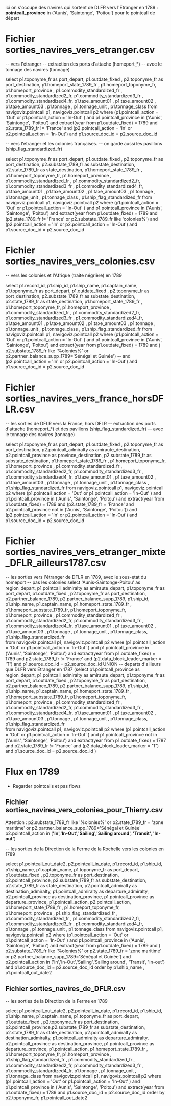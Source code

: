 ici on s'occupe des navires qui sortent de DLFR vers l'Etranger en 1789 : 
**pointcall_province** in ('Aunis', 'Saintonge', 'Poitou') pour le pointcall de départ

# Fichier sorties_navires_vers_etranger.csv

-- vers l'étranger
-- extraction des ports d'attache (homeport_*) 
-- avec le tonnage des navires (tonnage)

select p1.toponyme_fr as port_depart, p1.outdate_fixed , p2.toponyme_fr as port_destination, 
p1.homeport_state_1789_fr , p1.homeport_toponyme_fr, p1.homeport_province ,
p1.commodity_standardized_fr , p1.commodity_standardized2_fr, p1.commodity_standardized3_fr , p1.commodity_standardized4_fr,
p1.taxe_amount01 , p1.taxe_amount02 , p1.taxe_amount03 , 
p1.tonnage , p1.tonnage_unit , p1.tonnage_class 
from 
navigoviz.pointcall p1, navigoviz.pointcall p2 where
(p1.pointcall_action = 'Out' or p1.pointcall_action = 'In-Out' )
and p1.pointcall_province in ('Aunis', 'Saintonge', 'Poitou')
and extract(year from p1.outdate_fixed) = 1789
and p2.state_1789_fr != 'France' and (p2.pointcall_action = 'In' or p2.pointcall_action = 'In-Out') 
and p1.source_doc_id  = p2.source_doc_id


-- vers l'étranger et les colonies françaises.
-- on garde aussi les pavillons (ship_flag_standardized_fr)

select p1.toponyme_fr as port_depart, p1.outdate_fixed , 
p2.toponyme_fr as port_destination, p2.substate_1789_fr as substate_destination, p2.state_1789_fr as state_destination,
p1.homeport_state_1789_fr , p1.homeport_toponyme_fr, p1.homeport_province ,
p1.commodity_standardized_fr , p1.commodity_standardized2_fr, p1.commodity_standardized3_fr , p1.commodity_standardized4_fr,
p1.taxe_amount01 , p1.taxe_amount02 , p1.taxe_amount03 , 
p1.tonnage , p1.tonnage_unit , p1.tonnage_class , p1.ship_flag_standardized_fr 
from 
navigoviz.pointcall p1, navigoviz.pointcall p2 where
(p1.pointcall_action = 'Out' or p1.pointcall_action = 'In-Out' )
and p1.pointcall_province in ('Aunis', 'Saintonge', 'Poitou')
and extract(year from p1.outdate_fixed) = 1789
and (p2.state_1789_fr != 'France' or p2.substate_1789_fr like 'colonies%') 
and (p2.pointcall_action = 'In' or p2.pointcall_action = 'In-Out') 
and p1.source_doc_id  = p2.source_doc_id 

# Fichier sorties_navires_vers_colonies.csv

-- vers les colonies et l'Afrique (traite négrière) en 1789

select p1.record_id, p1.ship_id, p1.ship_name, p1.captain_name, p1.toponyme_fr as port_depart, p1.outdate_fixed , 
p2.toponyme_fr as port_destination, p2.substate_1789_fr as substate_destination, p2.state_1789_fr as state_destination,
p1.homeport_state_1789_fr , p1.homeport_toponyme_fr, p1.homeport_province ,
p1.commodity_standardized_fr , p1.commodity_standardized2_fr, p1.commodity_standardized3_fr , p1.commodity_standardized4_fr,
p1.taxe_amount01 , p1.taxe_amount02 , p1.taxe_amount03 , 
p1.tonnage , p1.tonnage_unit , p1.tonnage_class , p1.ship_flag_standardized_fr 
from 
navigoviz.pointcall p1, navigoviz.pointcall p2 
where
(p1.pointcall_action = 'Out' or p1.pointcall_action = 'In-Out' )
and p1.pointcall_province in ('Aunis', 'Saintonge', 'Poitou')
and extract(year from p1.outdate_fixed) = 1789
and ( p2.substate_1789_fr like '%olonies%' 
	or p2.partner_balance_supp_1789='Sénégal et Guinée') 
-- and (p2.pointcall_action = 'In' or p2.pointcall_action = 'In-Out') 
and p1.source_doc_id  = p2.source_doc_id 

# Fichier sorties_navires_vers_france_horsDFLR.csv


-- les sorties de DFLR vers la France, hors DFLR
-- extraction des ports d'attache (homeport_*) et des pavillons (ship_flag_standardized_fr)
-- avec le tonnage des navires (tonnage)

select p1.toponyme_fr as port_depart, p1.outdate_fixed , 
p2.toponyme_fr as port_destination, p2.pointcall_admiralty as amiraute_destination, p2.pointcall_province as province_destination, p2.substate_1789_fr as substate_destination,
p1.homeport_state_1789_fr , p1.homeport_toponyme_fr, p1.homeport_province ,
p1.commodity_standardized_fr , p1.commodity_standardized2_fr, p1.commodity_standardized3_fr , p1.commodity_standardized4_fr,
p1.taxe_amount01 , p1.taxe_amount02 , p1.taxe_amount03 , 
p1.tonnage , p1.tonnage_unit , p1.tonnage_class , p1.ship_flag_standardized_fr 
from 
navigoviz.pointcall p1, navigoviz.pointcall p2 where
(p1.pointcall_action = 'Out' or p1.pointcall_action = 'In-Out' )
and p1.pointcall_province in ('Aunis', 'Saintonge', 'Poitou')
and extract(year from p1.outdate_fixed) = 1789
and (p2.state_1789_fr = 'France' and p2.pointcall_province not in ('Aunis', 'Saintonge', 'Poitou')) 
and (p2.pointcall_action = 'In' or p2.pointcall_action = 'In-Out') 
and p1.source_doc_id  = p2.source_doc_id 

# Fichier sorties_navires_vers_etranger_mixte_DFLR_ailleurs1787.csv

-- les sorties vers l'étranger de DFLR en 1789, avec le sous-etat du homeport
 -- pas les colonies
select 'Aunis-Saintonge-Poitou' as region_depart, p1.pointcall_admiralty as amiraute_depart, p1.toponyme_fr as port_depart, p1.outdate_fixed , 
p2.toponyme_fr as port_destination, p2.partner_balance_1789, p2.partner_balance_supp_1789,
p1.ship_id, p1.ship_name, p1.captain_name,
p1.homeport_state_1789_fr , p1.homeport_substate_1789_fr, p1.homeport_toponyme_fr, p1.homeport_province ,
p1.commodity_standardized_fr , p1.commodity_standardized2_fr, p1.commodity_standardized3_fr , p1.commodity_standardized4_fr,
p1.taxe_amount01 , p1.taxe_amount02 , p1.taxe_amount03 , 
p1.tonnage , p1.tonnage_unit , p1.tonnage_class, p1.ship_flag_standardized_fr   
from navigoviz.pointcall p1, navigoviz.pointcall p2 where
(p1.pointcall_action = 'Out' or p1.pointcall_action = 'In-Out' )
and p1.pointcall_province in ('Aunis', 'Saintonge', 'Poitou')
and extract(year from p1.outdate_fixed) = 1789
and p2.state_1789_fr != 'France' and (p2.data_block_leader_marker = 'T') 
and p1.source_doc_id  = p2.source_doc_id 
UNION
-- departs d'ailleurs que DLFR vers Etranger en 1787
(select p1.pointcall_province as region_depart, p1.pointcall_admiralty as amiraute_depart, p1.toponyme_fr as port_depart, p1.outdate_fixed , 
p2.toponyme_fr as port_destination, p2.partner_balance_1789, p2.partner_balance_supp_1789,
p1.ship_id, p1.ship_name, p1.captain_name,
p1.homeport_state_1789_fr , p1.homeport_substate_1789_fr, p1.homeport_toponyme_fr, p1.homeport_province ,
p1.commodity_standardized_fr , p1.commodity_standardized2_fr, p1.commodity_standardized3_fr , p1.commodity_standardized4_fr,
p1.taxe_amount01 , p1.taxe_amount02 , p1.taxe_amount03 , 
p1.tonnage , p1.tonnage_unit , p1.tonnage_class, p1.ship_flag_standardized_fr   
from navigoviz.pointcall p1, navigoviz.pointcall p2 where
(p1.pointcall_action = 'Out' or p1.pointcall_action = 'In-Out' )
and p1.pointcall_province not in ('Aunis', 'Saintonge', 'Poitou')
and extract(year from p1.outdate_fixed) = 1787
and p2.state_1789_fr != 'France' and (p2.data_block_leader_marker = 'T') 
and p1.source_doc_id  = p2.source_doc_id 
)
 
 
# Flux en 1789

- Regarder pointcalls et pas flows

## Fichier sorties_navires_vers_colonies_pour_Thierry.csv

Attention : 
p2.substate_1789_fr like '%olonies%'  or p2.state_1789_fr = 'zone maritime' 	or p2.partner_balance_supp_1789='Sénégal et Guinée'
p2.pointcall_action in (**'In','In-Out','Sailing','Sailing around', 'Transit', 'In-out'**)  
  
-- les sorties de la Direction de la Ferme de la Rochelle vers les colonies en 1789

select p1.pointcall_out_date2, p2.pointcall_in_date, p1.record_id, 
p1.ship_id, p1.ship_name, p1.captain_name, p1.toponyme_fr as port_depart, p1.outdate_fixed , 
p2.toponyme_fr as port_destination, p2.pointcall_province, 
p2.substate_1789_fr as substate_destination, p2.state_1789_fr as state_destination,
p2.pointcall_admiralty as destination_admiralty,
p1.pointcall_admiralty as departure_admiralty,
p2.pointcall_province as destination_province,
p1.pointcall_province as departure_province,
p1.pointcall_action, p2.pointcall_action,
p1.homeport_state_1789_fr , p1.homeport_toponyme_fr, p1.homeport_province , p1.ship_flag_standardized_fr ,
p1.commodity_standardized_fr , p1.commodity_standardized2_fr, p1.commodity_standardized3_fr , p1.commodity_standardized4_fr,
p1.tonnage , p1.tonnage_unit , p1.tonnage_class 
from 
navigoviz.pointcall p1, navigoviz.pointcall p2 
where
(p1.pointcall_action = 'Out' or p1.pointcall_action = 'In-Out' )
and p1.pointcall_province in ('Aunis', 'Saintonge', 'Poitou')
and extract(year from p1.outdate_fixed) = 1789
and ( p2.substate_1789_fr like '%olonies%'  or p2.state_1789_fr = 'zone maritime'
	or p2.partner_balance_supp_1789='Sénégal et Guinée')
and p2.pointcall_action in ('In','In-Out','Sailing','Sailing around', 'Transit', 'In-out')  
and p1.source_doc_id  = p2.source_doc_id 
 order by p1.ship_name , p1.pointcall_out_date2 

## Fichier sorties_navires_de_DFLR.csv

-- les sorties de la Direction de la Ferme en 1789

select p1.pointcall_out_date2, p2.pointcall_in_date, p1.record_id, 
p1.ship_id, p1.ship_name, p1.captain_name, p1.toponyme_fr as port_depart, p1.outdate_fixed , 
p2.toponyme_fr as port_destination, p2.pointcall_province,p2.substate_1789_fr as substate_destination, p2.state_1789_fr as state_destination,
p2.pointcall_admiralty as destination_admiralty,
p1.pointcall_admiralty as departure_admiralty,
p2.pointcall_province as destination_province,
p1.pointcall_province as departure_province,
p1.pointcall_action,
p1.homeport_state_1789_fr , p1.homeport_toponyme_fr, p1.homeport_province , p1.ship_flag_standardized_fr ,
p1.commodity_standardized_fr , p1.commodity_standardized2_fr, p1.commodity_standardized3_fr , p1.commodity_standardized4_fr,
p1.tonnage , p1.tonnage_unit , p1.tonnage_class 
from 
navigoviz.pointcall p1, navigoviz.pointcall p2 
where
(p1.pointcall_action = 'Out' or p1.pointcall_action = 'In-Out' )
and p1.pointcall_province in ('Aunis', 'Saintonge', 'Poitou')
and extract(year from p1.outdate_fixed) = 1789 
and p1.source_doc_id  = p2.source_doc_id 
order by p2.toponyme_fr, p1.pointcall_out_date2 
